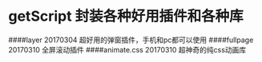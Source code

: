# getScript 封装各种好用插件和各种库
####layer 20170304
超好用的弹窗插件，手机和pc都可以使用
####fullpage 20170310
全屏滚动插件
####animate.css 20170310
超神奇的纯css动画库



